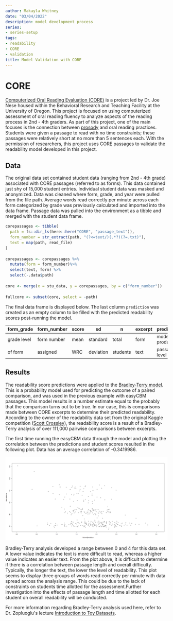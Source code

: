 ```yaml
---
author: Makayla Whitney
date: "03/04/2022"
description: model development process
series:
- series-setup
tags:
- readability
- CORE
- validation
title: Model Validation with CORE
---
```


# CORE
[Computerized Oral Reading Evaluation (CORE)](https://jnese.github.io/core-blog/about.html "Computerized Oral Reading Evaluation (CORE)") is a project led by Dr. Joe Nese housed within the Behavioral Research and Teaching Facility at the University of Oregon. This project is focused on using computerized assessment of oral reading fluency to analyze aspects of the reading process in 2nd - 4th graders. As part of this project, one of the main focuses is the connection between [prosody](https://jnese.github.io/coreprosody/ "[prosody") and oral reading practices. Students were given a passage to read with no time constraints; these passages were relatively short at no more than 5 sentences each. With the permission of researchers, this project uses CORE passages to validate the readability model developed in this project. 

## Data
The original data set contained student data (ranging from 2nd - 4th grade) associated with CORE passages (referred to as forms). This data contained just shy of 15,000 student entries. Individual student data was masked and anonymized. Data was cleaned where form, grade, and year were pulled from the file path. Average words read correctly per minute across each form categorized by grade was previously calculated and imported into the data frame. Passage data was pulled into the environment as a tibble and merged with the student data frame. 

```r
corepassages <- tibble(
  path = fs::dir_ls(here::here("CORE", "passage_text")),
  form_number = str_extract(path, "(?<=text/)(.*?)(?=.txt)"),
  text = map(path, read_file)
)

corepassages <- corepassages %>%
  mutate(form = form_number)%>% 
  select(text, form) %>% 
  select(-.data$path)

core <- merge(x = stu_data, y = corepassages, by = c("form_number"))

fullcore <- subset(core, select = -path)
```

The final data frame is displayed below. The last column `prediction` was created as an empty column to be filled with the predicted readability scores post-running the model. 

| form_grade  | form_number | score |     sd    |     n    | excerpt |     prediction    |
| ----------- | ----------- | ----- | --------- | -------- | ------- | ----------------- |
| grade level | form number | mean  | standard  | total    |  form   |  model produced   |
|   of form   | assigned    | WRC   | deviation | students |  text   |  passage level    |

## Results

The readability score predictions were applied to the [Bradley-Terry model](https://www.r-bloggers.com/2022/02/what-is-the-bradley-terry-model/ "Bradley-Terry model"). This is a probability model used for predicting the outcome of a paired comparison, and was used in the previous example with easyCBM passages. This model results in a number estimate equal to the probably that the comparison turns out to be true. In our case, this is comparisons made between CORE excerpts to determine their predicted readability. According to the owner of the readability data set from the original Kaggle competition ([Scott Crossley](https://www.kaggle.com/c/commonlitreadabilityprize/discussion/240423 "Scott Crossley")), the readability score is a result of a Bradley-Terry analysis of over 111,000 pairwise comparisons between excerpts.

The first time running the easyCBM data through the model and plotting the correlation between the predictions and student scores resulted in the following plot. Data has an average correlation of -0.3419986. 

![CORE Readability Predictions](Plots/corepredictions.png)

Bradley-Terry analysis developed a range between 0 and 4 for this data set. A lower value indicates the text is more difficult to read, whereas a higher value indicates an easier text. From the plot above, it is difficult to determine if there is a correlation between passage length and overall difficulty. Typically, the longer the text, the lower the level of readability. This plot seems to display three groups of words read correctly per minute with data spread across the analysis range. This could be due to the lack of constraints on students time allotted for the assessment.Further investigation into the effects of passage length and time allotted for each student on overall readability will be conducted. 

For more information regarding Bradley-Terry analysis used here, refer to Dr. Zopluoglu's lecture [Introduction to Toy Datasets](https://ml-21.netlify.app/notes/lecture-1a.html "Introduction to Toy Datasets").